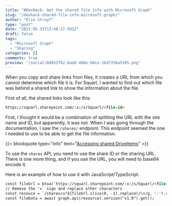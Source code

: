 ```yaml
---
title: "#DevHack: Get the shared file info with Microsoft Graph"
slug: "/devhack-shared-file-info-microsoft-graph/"
author: "Elio Struyf"
type: "post"
date: "2021-05-31T13:40:27.501Z"
draft: false
tags:
  - "Microsoft Graph"
  - "Sharing"
categories: []
comments: true
preview: "/social/8d853f62-6ae8-488e-b0ce-1bd733ba5395.png"
---
```


When you copy and share links from files, it creates a URL from which you cannot determine which file it is. For Squarl, I wanted to find out which file was behind a shared link to show the information about the file.

First of all, the shared links look like this:

```html
https://squarl.sharepoint.com/:x:/s/Squarl/<file-id>
```

First, I thought it would be a combination of splitting the URL with the site name and ID, but apparently, it was not. When I was going through the documentation, I saw the `/shares/` endpoint. This endpoint seemed the one I needed to use to be able to get the file information.

{{< blockquote type="info" text="[Accessing shared DriveItems](https://docs.microsoft.com/en-us/graph/api/shares-get?view=graph-rest-1.0&tabs=http)" >}}

To use the `shares` API, you need to use the share ID or the sharing URL. There is one more thing, and if you use the URL, you will need to base64 encode it.

Here is an example of how to use it with JavaScript/TypeScript.

```html
const fileUrl = btoa(`https://squarl.sharepoint.com/:x:/s/Squarl/<file-id>`);
// Remove the '=` sign and replace other characters
const resouce = `/shares/u!${fileUrl.slice(0, -1).replace(/\+/g, '-').replace(/\//g, '_')}/driveItem?$expand=listItem`;
const fileData = await graph.api(resource).version("v1.0").get();
```
